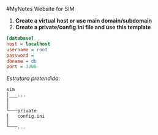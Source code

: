 #MyNotes Website for SIM

1. **Create a virtual host or use main domain/subdomain**
2. **Create a private/config.ini file and use this template**

```ini
[database]
host = localhost
username = root
password =
dbname = db
port = 3306
```
*Estrutura pretendida:*
```
sim
│___...
|
│   
└───private
│   config.ini
│   
└───...
```
